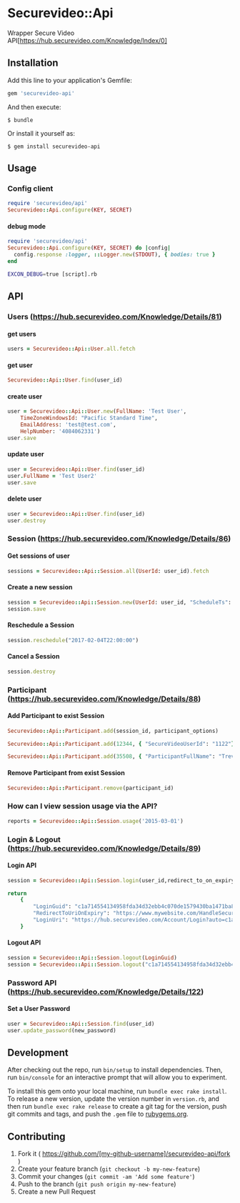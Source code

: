 # Securevideo::Api

Wrapper Secure Video API[https://hub.securevideo.com/Knowledge/Index/0]

## Installation

Add this line to your application's Gemfile:

```ruby
gem 'securevideo-api'
```

And then execute:

    $ bundle

Or install it yourself as:

    $ gem install securevideo-api

## Usage

### Config client

```ruby
require 'securevideo/api'
Securevideo::Api.configure(KEY, SECRET)
```

#### debug mode

```ruby
require 'securevideo/api'
Securevideo::Api.configure(KEY, SECRET) do |config|
  config.response :logger, ::Logger.new(STDOUT), { bodies: true }
end
```

```bash
EXCON_DEBUG=true [script].rb
```


## API

### Users (https://hub.securevideo.com/Knowledge/Details/81)

#### get users

```ruby
users = Securevideo::Api::User.all.fetch
```

#### get user

```ruby
Securevideo::Api::User.find(user_id)
```

#### create user

```ruby
user = Securevideo::Api::User.new(FullName: 'Test User',
    TimeZoneWindowsId: "Pacific Standard Time",
    EmailAddress: 'test@test.com',
    HelpNumber: '4084062331')
user.save
```

#### update user

```ruby
user = Securevideo::Api::User.find(user_id)
user.FullName = 'Test User2'
user.save
```

#### delete user

```ruby
user = Securevideo::Api::User.find(user_id)
user.destroy
```

### Session (https://hub.securevideo.com/Knowledge/Details/86)

#### Get sessions of user

```ruby
sessions = Securevideo::Api::Session.all(UserId: user_id).fetch
```

#### Create a new session

```ruby
session = Securevideo::Api::Session.new(UserId: user_id, "ScheduleTs": "2016-04-16T15:00:00", "Participants":[{ "ParticipantFullName": "Trevor", "ParticipantEmailAddress": "trevor@geemail.com", "ParticipantSmsNumber": "3124455566", "ParticipantDefaultResolution": "default", "ParticipantTimeZoneWindowsId": "Hawaiian Standard Time", "ShouldAutoDeliverCode": "S"}])
session.save
```

#### Reschedule a Session

```ruby
session.reschedule("2017-02-04T22:00:00")
```

#### Cancel a Session

```ruby
session.destroy
```

### Participant (https://hub.securevideo.com/Knowledge/Details/88)

#### Add Participant to exist Session

```ruby
Securevideo::Api::Participant.add(session_id, participant_options)
```

```ruby
Securevideo::Api::Participant.add(12344, { "SecureVideoUserId": "1122"})
```

```ruby
Securevideo::Api::Participant.add(35508, { "ParticipantFullName": "Trevor", "ParticipantEmailAddress": "trevor28@geemail.com", "ParticipantSmsNumber": "13124456666", "ParticipantDefaultResolution": "high", "ParticipantTimeZoneWindowsId": "Eastern Standard Time", "ShouldAutoDeliverCode": "S",})
```

#### Remove Participant from exist Session

```ruby
Securevideo::Api::Participant.remove(participant_id)
```

### How can I view session usage via the API?

```ruby
reports = Securevideo::Api::Session.usage('2015-03-01')
```

### Login & Logout (https://hub.securevideo.com/Knowledge/Details/89)

#### Login API

```ruby
session = Securevideo::Api::Session.login(user_id,redirect_to_on_expiry)

return
    {
        "LoginGuid": "c1a714554134958fda34d32ebb4c070de1579430ba1471ba8d4c0b2b6e8ba8d6",
        "RedirectToUriOnExpiry": "https://www.mywebsite.com/HandleSecureVideoLoginExpiration",
        "LoginUri": "https://hub.securevideo.com/Account/Login?auto=c1a714554134958fda34d32ebb4c070de1579430ba1471ba8d4c0b2b6e8ba8d6"
    }
```

#### Logout API

```ruby
session = Securevideo::Api::Session.logout(LoginGuid)
session = Securevideo::Api::Session.logout("c1a714554134958fda34d32ebb4c070de1579430ba1471ba8d4c0b2b6e8ba8d6")
```

### Password API (https://hub.securevideo.com/Knowledge/Details/122)

#### Set a User Password

```ruby
user = Securevideo::Api::Session.find(user_id)
user.update_password(new_password)
```

## Development

After checking out the repo, run `bin/setup` to install dependencies. Then, run `bin/console` for an interactive prompt that will allow you to experiment.

To install this gem onto your local machine, run `bundle exec rake install`. To release a new version, update the version number in `version.rb`, and then run `bundle exec rake release` to create a git tag for the version, push git commits and tags, and push the `.gem` file to [rubygems.org](https://rubygems.org).

## Contributing

1. Fork it ( https://github.com/[my-github-username]/securevideo-api/fork )
2. Create your feature branch (`git checkout -b my-new-feature`)
3. Commit your changes (`git commit -am 'Add some feature'`)
4. Push to the branch (`git push origin my-new-feature`)
5. Create a new Pull Request

